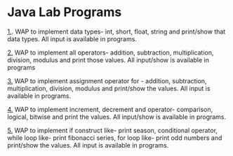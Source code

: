 # Java Lab Programs

[1.](DatatypeEx.java). WAP to implement data types- int, short, float, string and print/show that data types. All input is available in programs.

[2.](OperatorsDemo.java) WAP to implement all operators- addition, subtraction, multiplication, division, modulus and print those values. All input/show is available in programs

[3.](AssignmentOperatorsDemo.java) WAP to implement assignment operator for - addition, subtraction, multiplication, division, modulus and print/show the values. All input is available in programs.

[4.](Operators.java) WAP to implement increment, decrement and operator- comparison, logical, bitwise and print the values. All input/show is available in programs.

[5.](ControlFlowDemo.java)  WAP to implement if construct like- print season, conditional operator, while loop like- print fibonacci series, for loop like- print odd numbers and print/show the values. All input is available in programs.

